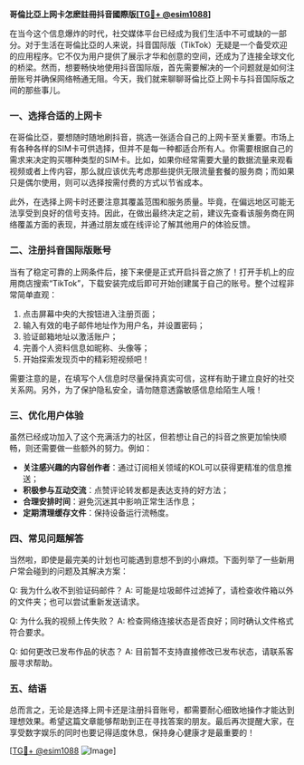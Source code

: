 **哥倫比亞上网卡怎麽註冊抖音國際版[[TG💪+ @esim1088](https://t.me/s/esim1088)]**

在当今这个信息爆炸的时代，社交媒体平台已经成为我们生活中不可或缺的一部分。对于生活在哥倫比亞的人来说，抖音国际版（TikTok）无疑是一个备受欢迎的应用程序。它不仅为用户提供了展示才华和创意的空间，还成为了连接全球文化的桥梁。然而，想要畅快地使用抖音国际版，首先需要解决的一个问题就是如何注册账号并确保网络畅通无阻。今天，我们就来聊聊哥倫比亞上网卡与抖音国际版之间的那些事儿。

### 一、选择合适的上网卡

在哥倫比亞，要想随时随地刷抖音，挑选一张适合自己的上网卡至关重要。市场上有各种各样的SIM卡可供选择，但并不是每一种都适合所有人。你需要根据自己的需求来决定购买哪种类型的SIM卡。比如，如果你经常需要大量的数据流量来观看视频或者上传内容，那么就应该优先考虑那些提供无限流量套餐的服务商；而如果只是偶尔使用，则可以选择按需付费的方式以节省成本。

此外，在选择上网卡时还要注意其覆盖范围和服务质量。毕竟，在偏远地区可能无法享受到良好的信号支持。因此，在做出最终决定之前，建议先查看该服务商在网络覆盖方面的表现，并通过朋友或在线评论了解其他用户的体验反馈。

### 二、注册抖音国际版账号

当有了稳定可靠的上网条件后，接下来便是正式开启抖音之旅了！打开手机上的应用商店搜索“TikTok”，下载安装完成后即可开始创建属于自己的账号。整个过程非常简单直观：

1. 点击屏幕中央的大按钮进入注册页面；
2. 输入有效的电子邮件地址作为用户名，并设置密码；
3. 验证邮箱地址以激活账户；
4. 完善个人资料信息如昵称、头像等；
5. 开始探索发现页中的精彩短视频吧！

需要注意的是，在填写个人信息时尽量保持真实可信，这样有助于建立良好的社交关系网。另外，为了保护隐私安全，请勿随意透露敏感信息给陌生人哦！

### 三、优化用户体验

虽然已经成功加入了这个充满活力的社区，但若想让自己的抖音之旅更加愉快顺畅，则还需要做一些额外的努力。例如：

- **关注感兴趣的内容创作者**：通过订阅相关领域的KOL可以获得更精准的信息推送；
- **积极参与互动交流**：点赞评论转发都是表达支持的好方法；
- **合理安排时间**：避免沉迷其中影响正常生活作息；
- **定期清理缓存文件**：保持设备运行流畅度。

### 四、常见问题解答

当然啦，即使是最完美的计划也可能遇到意想不到的小麻烦。下面列举了一些新用户常会碰到的问题及其解决方案：

Q: 我为什么收不到验证码邮件？
A: 可能是垃圾邮件过滤掉了，请检查收件箱以外的文件夹；也可以尝试重新发送请求。

Q: 为什么我的视频上传失败？
A: 检查网络连接状态是否良好；同时确认文件格式符合要求。

Q: 如何更改已发布作品的状态？
A: 目前暂不支持直接修改已发布状态，请联系客服寻求帮助。

### 五、结语

总而言之，无论是选择上网卡还是注册抖音账号，都需要耐心细致地操作才能达到理想效果。希望这篇文章能够帮助到正在寻找答案的朋友。最后再次提醒大家，在享受数字娱乐的同时也要记得适度休息，保持身心健康才是最重要的！

[[TG💪+ @esim1088](https://t.me/s/esim1088) ![Image](https://i.postimg.cc/4NQfJmqS/Snipaste-2025-05-13-00-14-12.png)]